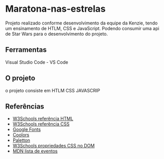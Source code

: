 # Maratona-nas-estrelas

Projeto realizado conforme desenvolvimento da equipe da Kenzie, tendo um ensinamento de HTLM, CSS e JavaScript. Podendo consumir uma api de Star Wars para o desenvolvimento do projeto. 
## Ferramentas

Visual Studio Code - VS Code

## O projeto

o projeto consiste em
HTLM
CSS
JAVASCRIP


## Referências

- [W3Schools referência HTML](https://www.w3schools.com/tags/default.asp)
- [W3Schools referência CSS](https://www.w3schools.com/cssref/default.asp)
- [Google Fonts](https://fonts.google.com/)
- [Coolors](https://coolors.co/palettes/trending)
- [Paletton](https://paletton.com/)
- [W3Schools propriedades CSS no DOM](https://www.w3schools.com/jsref/dom_obj_style.asp)
- [MDN lista de eventos](https://developer.mozilla.org/en-US/docs/Web/Events)
